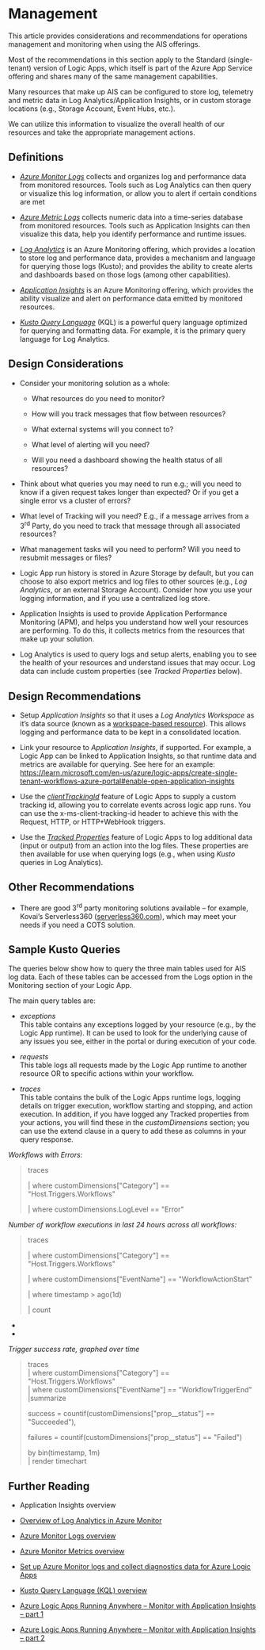 # Management

This article provides considerations and recommendations for operations
management and monitoring when using the AIS offerings.

Most of the recommendations in this section apply to the Standard
(single-tenant) version of Logic Apps, which itself is part of the Azure
App Service offering and shares many of the same management
capabilities.

Many resources that make up AIS can be configured to store log,
telemetry and metric data in Log Analytics/Application Insights, or in
custom storage locations (e.g., Storage Account, Event Hubs, etc.).

We can utilize this information to visualize the overall health of our
resources and take the appropriate management actions.

## Definitions

- *[Azure Monitor
  Logs](https://learn.microsoft.com/en-us/azure/azure-monitor/logs/data-platform-logs)*
  collects and organizes log and performance data from monitored
  resources. Tools such as Log Analytics can then query or visualize
  this log information, or allow you to alert if certain conditions are
  met

- [*Azure Metric
  Logs*](https://learn.microsoft.com/en-us/azure/azure-monitor/essentials/data-platform-metrics)
  collects numeric data into a time-series database from monitored
  resources. Tools such as Application Insights can then visualize this
  data, help you identify performance and runtime issues.

- [*Log
  Analytics*](https://learn.microsoft.com/en-us/azure/azure-monitor/logs/log-analytics-overview)
  is an Azure Monitoring offering, which provides a location to store
  log and performance data, provides a mechanism and language for
  querying those logs (Kusto); and provides the ability to create alerts
  and dashboards based on those logs (among other capabilities).

- [*Application
  Insights*](https://learn.microsoft.com/en-us/azure/azure-monitor/app/app-insights-overview)
  is an Azure Monitoring offering, which provides the ability visualize
  and alert on performance data emitted by monitored resources.

- [*Kusto Query
  Language*](https://learn.microsoft.com/en-us/azure/data-explorer/kusto/query/)
  (KQL) is a powerful query language optimized for querying and
  formatting data. For example, it is the primary query language for Log
  Analytics.

## Design Considerations

- Consider your monitoring solution as a whole:

  - What resources do you need to monitor?

  - How will you track messages that flow between resources?

  - What external systems will you connect to?

  - What level of alerting will you need?

  - Will you need a dashboard showing the health status of all
    resources?

- Think about what queries you may need to run e.g.; will you need to
  know if a given request takes longer than expected? Or if you get a
  single error vs a cluster of errors?

- What level of Tracking will you need? E.g., if a message arrives from
  a 3<sup>rd</sup> Party, do you need to track that message through all
  associated resources?

- What management tasks will you need to perform? Will you need to
  resubmit messages or files?

- Logic App run history is stored in Azure Storage by default, but you
  can choose to also export metrics and log files to other sources
  (e.g., *Log Analytics*, or an external Storage Account). Consider how
  you use your logging information, and if you use a centralized log
  store.

- Application Insights is used to provide Application Performance
  Monitoring (APM), and helps you understand how well your resources are
  performing. To do this, it collects metrics from the resources that
  make up your solution.

- Log Analytics is used to query logs and setup alerts, enabling you to
  see the health of your resources and understand issues that may occur.
  Log data can include custom properties (see *Tracked Properties*
  below).

## Design Recommendations

- Setup *Application Insights* so that it uses a *Log Analytics
  Workspace* as it’s data source (known as a [workspace-based
  resource](https://learn.microsoft.com/en-us/azure/azure-monitor/app/convert-classic-resource)).
  This allows logging and performance data to be kept in a consolidated
  location.

- Link your resource to *Application Insights*, if supported. For
  example, a Logic App can be linked to Application Insights, so that
  runtime data and metrics are available for querying. See here for an
  example:
  <https://learn.microsoft.com/en-us/azure/logic-apps/create-single-tenant-workflows-azure-portal#enable-open-application-insights>

- Use the
  *[clientTrackingId](https://learn.microsoft.com/en-us/azure/logic-apps/monitor-logic-apps-log-analytics)*
  feature of Logic Apps to supply a custom tracking id, allowing you to
  correlate events across logic app runs. You can use the
  x-ms-client-tracking-id header to achieve this with the Request, HTTP,
  or HTTP+WebHook triggers.

- Use the [*Tracked
  Properties*](https://learn.microsoft.com/en-us/azure/logic-apps/monitor-logic-apps-log-analytics)
  feature of Logic Apps to log additional data (input or output) from an
  action into the log files. These properties are then available for use
  when querying logs (e.g., when using *Kusto* queries in Log
  Analytics).

## Other Recommendations

- There are good 3<sup>rd</sup> party monitoring solutions available –
  for example, Kovai’s Serverless360
  ([serverless360.com](https://www.serverless360.com/)), which may meet
  your needs if you need a COTS solution.

## Sample Kusto Queries

The queries below show how to query the three main tables used for AIS
log data. Each of these tables can be accessed from the Logs option in
the Monitoring section of your Logic App.

The main query tables are:

- *exceptions*  
  This table contains any exceptions logged by your resource (e.g., by
  the Logic App runtime). It can be used to look for the underlying
  cause of any issues you see, either in the portal or during execution
  of your code.

- *requests*  
  This table logs all requests made by the Logic App runtime to another
  resource OR to specific actions within your workflow.

- *traces*  
  This table contains the bulk of the Logic Apps runtime logs, logging
  details on trigger execution, workflow starting and stopping, and
  action execution. In addition, if you have logged any Tracked
  properties from your actions, you will find these in the
  *customDimensions* section; you can use the extend clause in a query
  to add these as columns in your query response.

*Workflows with Errors:*

> traces
>
> \| where customDimensions\["Category"\] == "Host.Triggers.Workflows"
>
> \| where customDimensions.LogLevel == "Error"

*Number of workflow executions in last 24 hours across all workflows:*

> traces
>
> \| where customDimensions\["Category"\] == "Host.Triggers.Workflows"
>
> \| where customDimensions\["EventName"\] == "WorkflowActionStart"
>
> \| where timestamp \> ago(1d)
>
> \| count

*  
*

*Trigger success rate, graphed over time*

> traces  
> \| where customDimensions\["Category"\] == "Host.Triggers.Workflows"  
> \| where customDimensions\["EventName"\] == "WorkflowTriggerEnd"  
> \|summarize
>
> success = countif(customDimensions\["prop\_\_status"\] ==
> "Succeeded"),
>
> failures = countif(customDimensions\["prop\_\_status"\] == "Failed")
>
> by bin(timestamp, 1m)  
> \| render timechart

## Further Reading

- Application Insights overview

- [Overview of Log Analytics in Azure
  Monitor](https://learn.microsoft.com/en-us/azure/azure-monitor/logs/log-analytics-overview)

- [Azure Monitor Logs
  overview](https://learn.microsoft.com/en-us/azure/azure-monitor/logs/data-platform-logs)

- [Azure Monitor Metrics
  overview](https://learn.microsoft.com/en-us/azure/azure-monitor/essentials/data-platform-metrics)

- [Set up Azure Monitor logs and collect diagnostics data for Azure
  Logic
  Apps](https://learn.microsoft.com/en-us/azure/logic-apps/monitor-logic-apps-log-analytics)

- [Kusto Query Language (KQL)
  overview](https://learn.microsoft.com/en-us/azure/data-explorer/kusto/query/)

- [Azure Logic Apps Running Anywhere – Monitor with Application Insights
  – part
  1](https://techcommunity.microsoft.com/t5/integrations-on-azure-blog/azure-logic-apps-running-anywhere-monitor-with-application/ba-p/1877849)

- [Azure Logic Apps Running Anywhere – Monitor with Application Insights
  – part
  2](https://techcommunity.microsoft.com/t5/integrations-on-azure-blog/azure-logic-apps-running-anywhere-monitor-with-application/ba-p/2003332)

